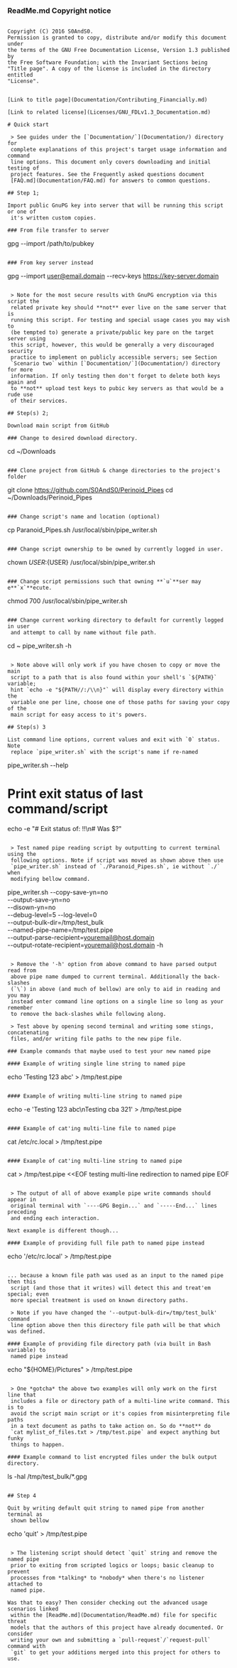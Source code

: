 ### ReadMe.md Copyright notice

 > ```
    Copyright (C) 2016 S0AndS0.
    Permission is granted to copy, distribute and/or modify this document under
    the terms of the GNU Free Documentation License, Version 1.3 published by
    the Free Software Foundation; with the Invariant Sections being
    "Title page". A copy of the license is included in the directory entitled
    "License".
```

[Link to title page](Documentation/Contributing_Financially.md)

[Link to related license](Licenses/GNU_FDLv1.3_Documentation.md)

# Quick start

 > See guides under the [`Documentation/`](Documentation/) directory for
 complete explanations of this project's target usage information and command
 line options. This document only covers downloading and initial testing of
 project features. See the Frequently asked questions document
 [FAQ.md](Documentation/FAQ.md) for answers to common questions.

## Step 1; 

Import public GnuPG key into server that will be running this script or one of
 it's written custom copies.

### From file transfer to server

```
gpg --import /path/to/pubkey
```

### From key server instead

```
gpg --import user@email.domain --recv-keys https://key-server.domain
```

 > Note for the most secure results with GnuPG encryption via this script the
 related private key should **not** ever live on the same server that is
 running this script. For testing and special usage cases you may wish to
 (be tempted to) generate a private/public key pare on the target server using
 this script, however, this would be generally a very discouraged security
 practice to implement on publicly accessible servers; see Section
 `Scenario two` within [`Documentation/`](Documentation/) directory for more
 information. If only testing then don't forget to delete both keys again and
 to **not** upload test keys to pubic key servers as that would be a rude use
 of their services.

## Step(s) 2; 

Download main script from GitHub

### Change to desired download directory.

```
cd ~/Downloads
```

### Clone project from GitHub & change directories to the project's folder

```
git clone https://github.com/S0AndS0/Perinoid_Pipes
cd ~/Downloads/Perinoid_Pipes
```

### Change script's name and location (optional)

```
cp Paranoid_Pipes.sh /usr/local/sbin/pipe_writer.sh
```

### Change script ownership to be owned by currently logged in user.

```
chown ${USER}:${USER} /usr/local/sbin/pipe_writer.sh
```

### Change script permissions such that owning **`u`**ser may e**`x`**ecute.

```
chmod 700 /usr/local/sbin/pipe_writer.sh
```

### Change current working directory to default for currently logged in user
 and attempt to call by name without file path.

```
cd ~
pipe_writer.sh -h
```

 > Note above will only work if you have chosen to copy or move the main
 script to a path that is also found within your shell's `${PATH}` variable;
 hint `echo -e "${PATH//:/\\n}"` will display every directory within the
 variable one per line, choose one of those paths for saving your copy of the
 main script for easy access to it's powers.

## Step(s) 3

List command line options, current values and exit with `0` status. Note
 replace `pipe_writer.sh` with the script's name if re-named

```
pipe_writer.sh --help
# Print exit status of last command/script
echo -e "# Exit status of: !!\n# Was $?"
```

 > Test named pipe reading script by outputting to current terminal using the
 following options. Note if script was moved as shown above then use
 `pipe_writer.sh` instead of `./Paranoid_Pipes.sh`, ie without `./` when
 modifying bellow command.

```
pipe_writer.sh --copy-save-yn=no\
 --output-save-yn=no\
 --disown-yn=no\
 --debug-level=5 --log-level=0\
 --output-bulk-dir=/tmp/test_bulk\
 --named-pipe-name=/tmp/test.pipe\
 --output-parse-recipient=youremail@host.domain\
 --output-rotate-recipient=youremail@host.domain -h
```

 > Remove the '-h' option from above command to have parsed output read from
 above pipe name dumped to current terminal. Additionally the back-slashes
 (`\`) in above (and much of bellow) are only to aid in reading and you may
 instead enter command line options on a single line so long as your remember
 to remove the back-slashes while following along.

 > Test above by opening second terminal and writing some stings, concatenating
 files, and/or writing file paths to the new pipe file.

### Example commands that maybe used to test your new named pipe

#### Example of writing single line string to named pipe

```
echo 'Testing 123 abc' >  /tmp/test.pipe
```

#### Example of writing multi-line string to named pipe

```
echo -e 'Testing 123 abc\nTesting cba 321' >  /tmp/test.pipe
```

#### Example of cat'ing multi-line file to named pipe

```
cat /etc/rc.local > /tmp/test.pipe
```

#### Example of cat'ing multi-line string to named pipe

```
cat > /tmp/test.pipe <<EOF
testing multi-line
redirection
to named pipe
EOF
```

 > The output of all of above example pipe write commands should appear in
 original terminal with `----GPG Begin...` and `-----End...` lines preceding
 and ending each interaction.

Next example is different though...

#### Example of providing full file path to named pipe instead

```
echo '/etc/rc.local' > /tmp/test.pipe
```

... because a known file path was used as an input to the named pipe then this
 script (and those that it writes) will detect this and treat'em special; even
 more special treatment is used on known directory paths.

 > Note if you have changed the '--output-bulk-dir=/tmp/test_bulk' command
 line option above then this directory file path will be that which was defined.

#### Example of providing file directory path (via built in Bash variable) to
 named pipe instead

```
echo "${HOME}/Pictures" > /tmp/test.pipe
```

 > One *gotcha* the above two examples will only work on the first line that
 includes a file or directory path of a multi-line write command. This is to
 avoid the script main script or it's copies from misinterpreting file paths
 in a text document as paths to take action on. So do **not** do
 `cat mylist_of_files.txt > /tmp/test.pipe` and expect anything but funky
 things to happen.

#### Example command to list encrypted files under the bulk output directory.

```
ls -hal /tmp/test_bulk/*.gpg
```

## Step 4

Quit by writing default quit string to named pipe from another terminal as
 shown bellow

```
echo 'quit' > /tmp/test.pipe
```

 > The listening script should detect `quit` string and remove the named pipe
 prior to exiting from scripted logics or loops; basic cleanup to prevent
 processes from *talking* to *nobody* when there's no listener attached to
 named pipe.

Was that to easy? Then consider checking out the advanced usage scenarios linked
 within the [ReadMe.md](Documentation/ReadMe.md) file for specific threat
 models that the authors of this project have already documented. Or consider
 writing your own and submitting a `pull-request`/`request-pull` command with
 `git` to get your additions merged into this project for others to use.
